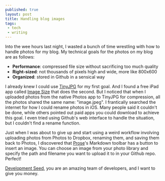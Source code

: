 ```yaml
---
published: true
layout: post
title: Handling blog images
tags:
 - tech
 - writing
---
```

Into the wee hours last night, I wasted a bunch of time wrestling with how to handle photos for my blog. My technical goals for the photos on my blog are as follows:

- **Performance**: compressed file size without sacrificing too much quality
- **Right-sized**: not thousands of pixels high and wide, more like 800x600
- **Organized**: stored in Github in a sensical way

<!--more-->

I already knew I could use [TinyJPG][tinyjpg] for my first goal. And I found a free iPad app called [Image Size][imagesize] that does the second. But I noticed that when I uploaded photos from the native Photos app to TinyJPG for compression, all the photos shared the same name: "image.jpeg". I frantically searched the internet for how I could rename photos in iOS. Many people said it couldn't be done, while others pointed out paid apps you could download to achieve this goal. I even tried using Github's web interface to handle the situation, but I couldn't find a rename function.

Just when I was about to give up and start using a weird workflow involving uploading photos from Photos to Dropbox, renaming them, and saving them back to Photos, I discovered that [Prose][prose]'s Markdown toolbar has a button to insert an image. You can choose an image from your photo library and specify the path and filename you want to upload it to in your Github repo. Perfect!

[Development Seed][devseed], you are an amazing team of developers, and I want to give you money.

[devseed]: https://developmentseed.org/team/
[imagesize]: https://itunes.apple.com/us/app/image-size/id670766542
[prose]: http://prose.io
[tinyjpg]: https://tinyjpg.com/
